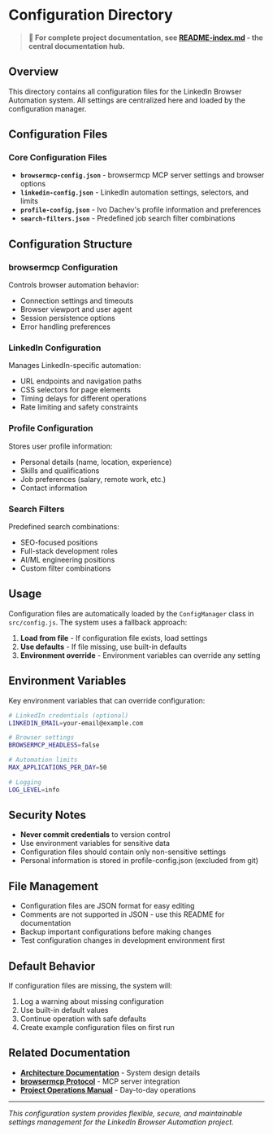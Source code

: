 # Configuration Directory

> **📍 For complete project documentation, see [README-index.md](../README-index.md) - the central documentation hub.**

## Overview
This directory contains all configuration files for the LinkedIn Browser Automation system. All settings are centralized here and loaded by the configuration manager.

## Configuration Files

### Core Configuration Files
- **`browsermcp-config.json`** - browsermcp MCP server settings and browser options
- **`linkedin-config.json`** - LinkedIn automation settings, selectors, and limits
- **`profile-config.json`** - Ivo Dachev's profile information and preferences
- **`search-filters.json`** - Predefined job search filter combinations

## Configuration Structure

### browsermcp Configuration
Controls browser automation behavior:
- Connection settings and timeouts
- Browser viewport and user agent
- Session persistence options
- Error handling preferences

### LinkedIn Configuration
Manages LinkedIn-specific automation:
- URL endpoints and navigation paths
- CSS selectors for page elements
- Timing delays for different operations
- Rate limiting and safety constraints

### Profile Configuration
Stores user profile information:
- Personal details (name, location, experience)
- Skills and qualifications
- Job preferences (salary, remote work, etc.)
- Contact information

### Search Filters
Predefined search combinations:
- SEO-focused positions
- Full-stack development roles
- AI/ML engineering positions
- Custom filter combinations

## Usage

Configuration files are automatically loaded by the `ConfigManager` class in `src/config.js`. The system uses a fallback approach:

1. **Load from file** - If configuration file exists, load settings
2. **Use defaults** - If file missing, use built-in defaults
3. **Environment override** - Environment variables can override any setting

## Environment Variables

Key environment variables that can override configuration:

```bash
# LinkedIn credentials (optional)
LINKEDIN_EMAIL=your-email@example.com

# Browser settings
BROWSERMCP_HEADLESS=false

# Automation limits
MAX_APPLICATIONS_PER_DAY=50

# Logging
LOG_LEVEL=info
```

## Security Notes

- **Never commit credentials** to version control
- Use environment variables for sensitive data
- Configuration files should contain only non-sensitive settings
- Personal information is stored in profile-config.json (excluded from git)

## File Management

- Configuration files are JSON format for easy editing
- Comments are not supported in JSON - use this README for documentation
- Backup important configurations before making changes
- Test configuration changes in development environment first

## Default Behavior

If configuration files are missing, the system will:
1. Log a warning about missing configuration
2. Use built-in default values
3. Continue operation with safe defaults
4. Create example configuration files on first run

## Related Documentation

- **[Architecture Documentation](../docs/architecture/architecture-documentation.md)** - System design details
- **[browsermcp Protocol](../docs/protocols/browsermcp-server-protocol.md)** - MCP server integration
- **[Project Operations Manual](../docs/project-operations-manual.md)** - Day-to-day operations

---

*This configuration system provides flexible, secure, and maintainable settings management for the LinkedIn Browser Automation project.*
